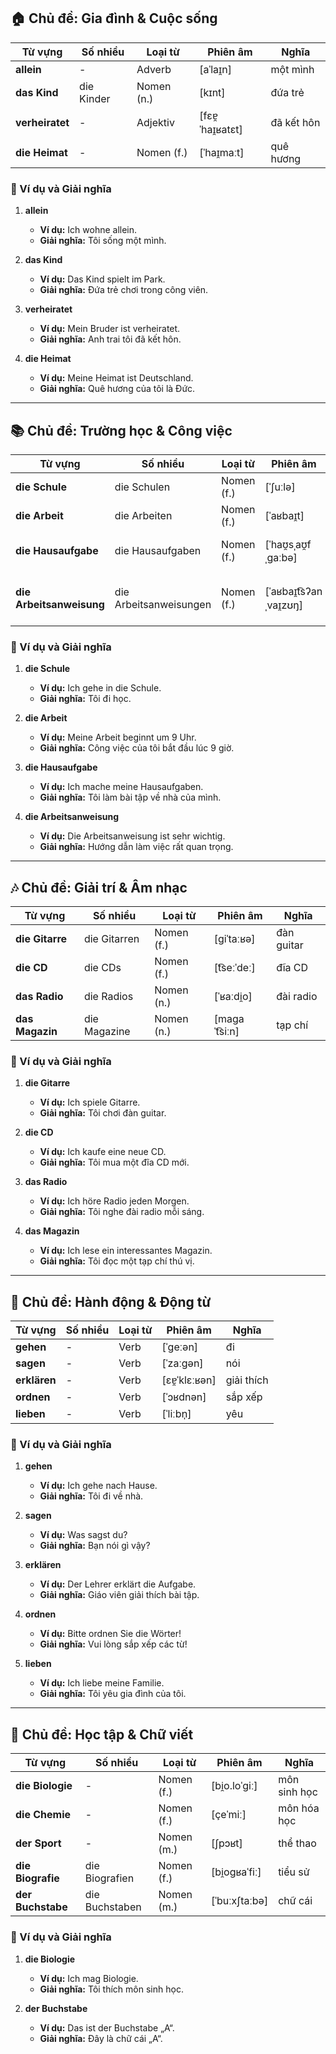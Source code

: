 ## **🏠 Chủ đề: Gia đình & Cuộc sống**

| **Từ vựng** | **Số nhiều** | **Loại từ** | **Phiên âm**     | **Nghĩa**  |
| ----------- | ------------ | ----------- | ---------------- | ---------- |
| **allein**      | -            | Adverb      | [aˈlaɪ̯n]        | một mình   |
| **das Kind**    | die Kinder   | Nomen (n.)  | [kɪnt]           | đứa trẻ    |
| **verheiratet** | -            | Adjektiv    | [fɛɐ̯ˈhaɪ̯ʁatɛt] | đã kết hôn |
| **die Heimat**  | -            | Nomen (f.)  | [ˈhaɪ̯maːt]      | quê hương  |

### **📌 Ví dụ và Giải nghĩa**

1. **allein**
    
    - **Ví dụ:** Ich wohne allein.
    - **Giải nghĩa:** Tôi sống một mình.
2. **das Kind**
    
    - **Ví dụ:** Das Kind spielt im Park.
    - **Giải nghĩa:** Đứa trẻ chơi trong công viên.
3. **verheiratet**
    
    - **Ví dụ:** Mein Bruder ist verheiratet.
    - **Giải nghĩa:** Anh trai tôi đã kết hôn.
4. **die Heimat**
    
    - **Ví dụ:** Meine Heimat ist Deutschland.
    - **Giải nghĩa:** Quê hương của tôi là Đức.

---

## **📚 Chủ đề: Trường học & Công việc**

| **Từ vựng**          | **Số nhiều**           | **Loại từ** | **Phiên âm**            | **Nghĩa**          |
| -------------------- | ---------------------- | ----------- | ----------------------- | ------------------ |
| **die Schule**           | die Schulen            | Nomen (f.)  | [ˈʃuːlə]                | trường học         |
| **die Arbeit**           | die Arbeiten           | Nomen (f.)  | [ˈaʁbaɪ̯t]              | công việc          |
| **die Hausaufgabe**      | die Hausaufgaben       | Nomen (f.)  | [ˈhaʊ̯sˌaʊ̯fˌɡaːbə]     | bài tập về nhà     |
| **die Arbeitsanweisung** | die Arbeitsanweisungen | Nomen (f.)  | [ˈaʁbaɪ̯t͡sʔanˌvaɪ̯zʊŋ] | hướng dẫn làm việc |

### **📌 Ví dụ và Giải nghĩa**

1. **die Schule**
    
    - **Ví dụ:** Ich gehe in die Schule.
    - **Giải nghĩa:** Tôi đi học.
2. **die Arbeit**
    
    - **Ví dụ:** Meine Arbeit beginnt um 9 Uhr.
    - **Giải nghĩa:** Công việc của tôi bắt đầu lúc 9 giờ.
3. **die Hausaufgabe**
    
    - **Ví dụ:** Ich mache meine Hausaufgaben.
    - **Giải nghĩa:** Tôi làm bài tập về nhà của mình.
4. **die Arbeitsanweisung**
    
    - **Ví dụ:** Die Arbeitsanweisung ist sehr wichtig.
    - **Giải nghĩa:** Hướng dẫn làm việc rất quan trọng.

---

## **🎶 Chủ đề: Giải trí & Âm nhạc**

| **Từ vựng** | **Số nhiều** | **Loại từ** | **Phiên âm**  | **Nghĩa**  |
| ----------- | ------------ | ----------- | ------------- | ---------- |
| **die Gitarre** | die Gitarren | Nomen (f.)  | [ɡiˈtaːʁə]    | đàn guitar |
| **die CD**      | die CDs      | Nomen (f.)  | [t͡seːˈdeː]   | đĩa CD     |
| **das Radio**   | die Radios   | Nomen (n.)  | [ˈʁaːdi̯o]    | đài radio  |
| **das Magazin** | die Magazine | Nomen (n.)  | [maɡaˈt͡siːn] | tạp chí    |

### **📌 Ví dụ và Giải nghĩa**

1. **die Gitarre**
    
    - **Ví dụ:** Ich spiele Gitarre.
    - **Giải nghĩa:** Tôi chơi đàn guitar.
2. **die CD**
    
    - **Ví dụ:** Ich kaufe eine neue CD.
    - **Giải nghĩa:** Tôi mua một đĩa CD mới.
3. **das Radio**
    
    - **Ví dụ:** Ich höre Radio jeden Morgen.
    - **Giải nghĩa:** Tôi nghe đài radio mỗi sáng.
4. **das Magazin**
    
    - **Ví dụ:** Ich lese ein interessantes Magazin.
    - **Giải nghĩa:** Tôi đọc một tạp chí thú vị.

---

## **🚶 Chủ đề: Hành động & Động từ**

| **Từ vựng** | **Số nhiều** | **Loại từ** | **Phiên âm**  | **Nghĩa**  |
| ----------- | ------------ | ----------- | ------------- | ---------- |
| **gehen**       | -            | Verb        | [ˈɡeːən]      | đi         |
| **sagen**       | -            | Verb        | [ˈzaːɡən]     | nói        |
| **erklären**    | -            | Verb        | [ɛɐ̯ˈklɛːʁən] | giải thích |
| **ordnen**      | -            | Verb        | [ˈɔʁdnən]     | sắp xếp    |
| **lieben**      | -            | Verb        | [ˈliːbn̩]     | yêu        |

### **📌 Ví dụ và Giải nghĩa**

1. **gehen**
    
    - **Ví dụ:** Ich gehe nach Hause.
    - **Giải nghĩa:** Tôi đi về nhà.
2. **sagen**
    
    - **Ví dụ:** Was sagst du?
    - **Giải nghĩa:** Bạn nói gì vậy?
3. **erklären**
    
    - **Ví dụ:** Der Lehrer erklärt die Aufgabe.
    - **Giải nghĩa:** Giáo viên giải thích bài tập.
4. **ordnen**
    
    - **Ví dụ:** Bitte ordnen Sie die Wörter!
    - **Giải nghĩa:** Vui lòng sắp xếp các từ!
5. **lieben**
    
    - **Ví dụ:** Ich liebe meine Familie.
    - **Giải nghĩa:** Tôi yêu gia đình của tôi.

---

## **📖 Chủ đề: Học tập & Chữ viết**

| **Từ vựng**   | **Số nhiều**   | **Loại từ** | **Phiên âm**  | **Nghĩa**    |
| ------------- | -------------- | ----------- | ------------- | ------------ |
| **die Biologie**  | -              | Nomen (f.)  | [bi̯o.loˈɡiː] | môn sinh học |
| **die Chemie**    | -              | Nomen (f.)  | [çeˈmiː]      | môn hóa học  |
| **der Sport**     | -              | Nomen (m.)  | [ʃpɔʁt]       | thể thao     |
| **die Biografie** | die Biografien | Nomen (f.)  | [bi̯oɡʁaˈfiː] | tiểu sử      |
| **der Buchstabe** | die Buchstaben | Nomen (m.)  | [ˈbuːxʃtaːbə] | chữ cái      |

### **📌 Ví dụ và Giải nghĩa**

1. **die Biologie**
    
    - **Ví dụ:** Ich mag Biologie.
    - **Giải nghĩa:** Tôi thích môn sinh học.
2. **der Buchstabe**
    
    - **Ví dụ:** Das ist der Buchstabe „A“.
    - **Giải nghĩa:** Đây là chữ cái „A“.